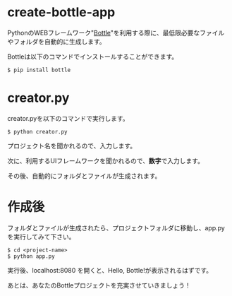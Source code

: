 # create-bottle-app

PythonのWEBフレームワーク"[Bottle](https://bottlepy.org/docs/dev/)"を利用する際に、最低限必要なファイルやフォルダを自動的に生成します。

Bottleは以下のコマンドでインストールすることができます。

```
$ pip install bottle
```

# creator.py

creator.pyを以下のコマンドで実行します。

```
$ python creator.py
```

プロジェクト名を聞かれるので、入力します。

次に、利用するUIフレームワークを聞かれるので、<b>数字</b>で入力します。

その後、自動的にフォルダとファイルが生成されます。

# 作成後

フォルダとファイルが生成されたら、プロジェクトフォルダに移動し、app.pyを実行してみて下さい。

```
$ cd <project-name>
$ python app.py
```

実行後、localhost:8080 を開くと、Hello, Bottle!が表示されるはずです。

あとは、あなたのBottleプロジェクトを充実させていきましょう！

